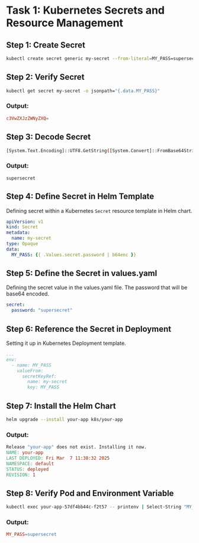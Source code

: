 # Task 1: Kubernetes Secrets and Resource Management

## Step 1: Create Secret
```sh
kubectl create secret generic my-secret --from-literal=MY_PASS=supersecret
```

## Step 2: Verify Secret
```sh
kubectl get secret my-secret -o jsonpath="{.data.MY_PASS}"
```
### Output:

```makefile
c3VwZXJzZWNyZXQ=
```
## Step 3: Decode Secret
```sh
[System.Text.Encoding]::UTF8.GetString([System.Convert]::FromBase64String("c3VwZXJzZWNyZXQ="))
```
### Output:

```nginx
supersecret
```


## Step 4: Define Secret in Helm Template
Defining secret  within a Kubernetes `Secret` resource template in Helm chart.

```yaml
apiVersion: v1
kind: Secret
metadata:
  name: my-secret
type: Opaque
data:
  MY_PASS: {{ .Values.secret.password | b64enc }}
```

## Step 5: Define the Secret in values.yaml
Defining the secret value in the values.yaml file. The password that will be base64 encoded.

```yaml
secret:
  password: "supersecret"
```

## Step 6: Reference the Secret in Deployment
Setting it up in Kubernetes Deployment template.

```yaml
...
env:
  - name: MY_PASS
    valueFrom:
      secretKeyRef:
        name: my-secret
        key: MY_PASS
```
## Step 7: Install the Helm Chart

```sh
helm upgrade --install your-app k8s/your-app
```
### Output:
```makefile
Release "your-app" does not exist. Installing it now.
NAME: your-app
LAST DEPLOYED: Fri Mar  7 11:38:32 2025
NAMESPACE: default
STATUS: deployed
REVISION: 1
```

## Step 8: Verify Pod and Environment Variable

```sh
kubectl exec your-app-57df4bb44c-f2t57 -- printenv | Select-String "MY_PASS"
```

### Output:
```makefile
MY_PASS=supersecret
```